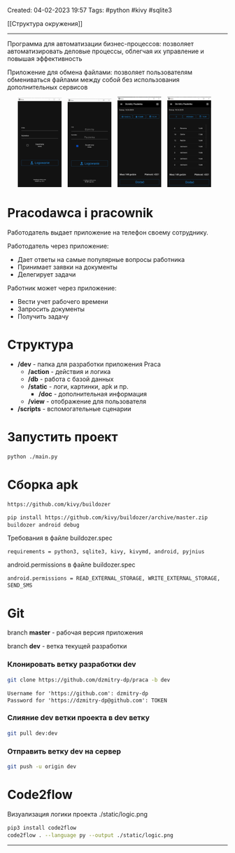 Created: 04-02-2023 19:57
Tags: #python #kivy #sqlite3

[[Структура окружения]]
___
Программа для автоматизации бизнес-процессов: позволяет автоматизировать деловые процессы, облегчая их управление и повышая эффективность

Приложение для обмена файлами: позволяет пользователям обмениваться файлами между собой без использования дополнительных сервисов

<ul>
	<li style="display: inline-block; list-style-type: none;">
		<img src="./dev/static/Pasted image 20230416133932.png" width="100" style="margin-right: 10px">
	</li>
	<li style="display: inline-block; list-style-type: none;">
		<img src="./dev/static/Pasted image 20230416134054.png" width="100" style="margin-right: 10px">
	</li>
	<li style="display: inline-block; list-style-type: none;">
		<img src="./dev/static/Pasted image 20230416134138.png" width="100" style="margin-right: 10px">
	</li>
	<li style="display: inline-block; list-style-type: none;">
		<img src="./dev/static/Pasted image 20230416134442.png" width="100" style="margin-right: 10px">
	</li>
</ul>

# Pracodawca i pracownik

Работодатель выдает приложение на телефон своему сотруднику.

Работодатель через приложение:
- Дает ответы на самые популярные вопросы работника
- Принимает заявки на документы
- Делегирует задачи

Работник может через приложение:
- Вести учет рабочего времени
- Запросить документы
- Получить задачу

# Структура

- **/dev** - папка для разработки приложения Praca
	- **/action** - действия и логика
	- **/db** - работа с базой данных
	- **/static** - логи, картинки, apk и пр.
		- **/doc** - дополнительная информация
	- **/view** - отображение для пользователя
- **/scripts** - вспомогательные сценарии

# Запустить проект

```bash
python ./main.py
```

# Сборка apk

	https://github.com/kivy/buildozer

```bash
pip install https://github.com/kivy/buildozer/archive/master.zip
buildozer android debug
```

Требования в файле buildozer.spec

	requirements = python3, sqlite3, kivy, kivymd, android, pyjnius

android.permissions в файле buildozer.spec

	android.permissions = READ_EXTERNAL_STORAGE, WRITE_EXTERNAL_STORAGE, SEND_SMS

# Git

branch **master** - рабочая версия приложения

branch **dev** - ветка текущей разработки

### Клонировать ветку разработки dev

```bash
git clone https://github.com/dzmitry-dp/praca -b dev
```
	Username for 'https://github.com': dzmitry-dp
	Password for 'https://dzmitry-dp@github.com': TOKEN

### Слияние dev ветки проекта в dev ветку
```bash
git pull dev:dev
```
### Отправить ветку dev на сервер

```bash
git push -u origin dev
```

# Code2flow
Визуализация логики проекта ./static/logic.png

```bash
pip3 install code2flow
code2flow . --language py --output ./static/logic.png 
```

___

